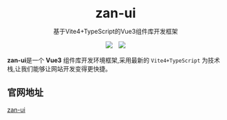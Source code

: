 <br />
<br />
<div style="text-align:center">
<b style="font-size:30px">zan-ui</b>
<p>基于Vite4+TypeScript的Vue3组件库开发框架</p>
<img style="display:inline" src="https://img.shields.io/npm/v/create-zan-ui" />

<img style="display:inline;margin-left:10px" src="https://img.shields.io/npm/dt/create-zan-ui" />
</div>

**zan-ui**是一个 **Vue3** 组件库开发环境框架,采用最新的 `Vite4+TypeScript` 为技术栈,让我们能够让网站开发变得更快捷。

## 官网地址

[zan-ui](https://zan-uiui.github.io/zan-ui/)
